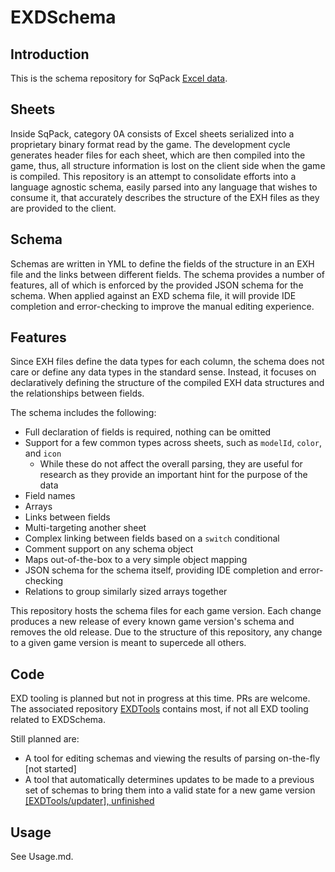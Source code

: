 # EXDSchema
## Introduction
This is the schema repository for SqPack [Excel data](https://xiv.dev/game-data/file-formats/excel).

## Sheets
Inside SqPack, category 0A consists of Excel sheets serialized into a proprietary binary format read by the game.
The development cycle generates header files for each sheet, which are then compiled into the game, thus, all structure information
is lost on the client side when the game is compiled. This repository is an attempt to consolidate efforts into a
language agnostic schema, easily parsed into any language that wishes to consume it, that accurately describes the structure
of the EXH files as they are provided to the client.

## Schema
Schemas are written in YML to define the fields of the structure in an EXH file and the links between different fields.
The schema provides a number of features, all of which is enforced by the provided JSON schema for the schema. When applied
against an EXD schema file, it will provide IDE completion and error-checking to improve the manual editing experience.

## Features
Since EXH files define the data types for each column, the schema does not care or define any data types in the standard sense.
Instead, it focuses on declaratively defining the structure of the compiled EXH data structures and the relationships between fields.

The schema includes the following:
- Full declaration of fields is required, nothing can be omitted
- Support for a few common types across sheets, such as `modelId`, `color`, and `icon`
  - While these do not affect the overall parsing, they are
    useful for research as they provide an important hint for the purpose of the data
- Field names
- Arrays
- Links between fields
- Multi-targeting another sheet
- Complex linking between fields based on a `switch` conditional
- Comment support on any schema object
- Maps out-of-the-box to a very simple object mapping
- JSON schema for the schema itself, providing IDE completion and error-checking
- Relations to group similarly sized arrays together

This repository hosts the schema files for each game version. Each change produces a new release of every known game version's schema and removes the old release.
Due to the structure of this repository, any change to a given game version is meant to supercede all others.

## Code
EXD tooling is planned but not in progress at this time. PRs are welcome. The associated repository [EXDTools](https://github.com/xivdev/EXDTools) contains most, if not all EXD tooling related to EXDSchema.

Still planned are:
  - A tool for editing schemas and viewing the results of parsing on-the-fly [not started]
  - A tool that automatically determines updates to be made to a previous set of schemas
    to bring them into a valid state for a new game version [\[EXDTools/updater\], unfinished](https://github.com/xivdev/EXDTools/tree/updater)

## Usage
See Usage.md.